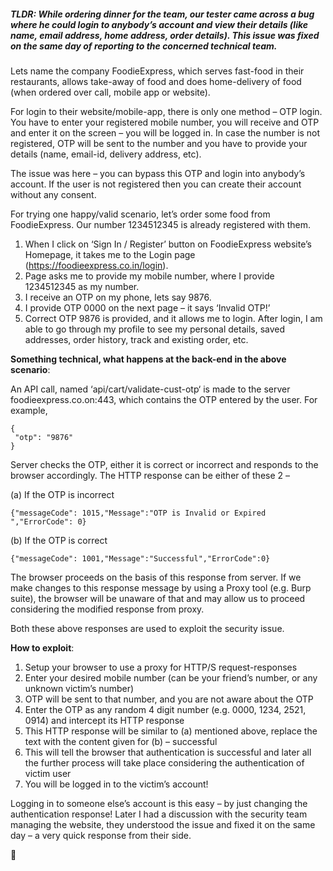 ##### TLDR: While ordering dinner for the team, our tester came across a bug where he could login to anybody’s account and view their details (like name, email address, home address, order details). This issue was fixed on the same day of reporting to the concerned technical team.

Lets name the company FoodieExpress, which serves fast-food in their restaurants, allows take-away of food and does home-delivery of food (when ordered over call, mobile app or website).

For login to their website/mobile-app, there is only one method – OTP login. You have to enter your registered mobile number, you will receive and OTP and enter it on the screen – you will be logged in. In case the number is not registered, OTP will be sent to the number and you have to provide your details (name, email-id, delivery address, etc).

The issue was here – you can bypass this OTP and login into anybody’s account. If the user is not registered then you can create their account without any consent.

For trying one happy/valid scenario, let’s order some food from FoodieExpress. Our number 1234512345 is already registered with them.

1. When I click on ‘Sign In / Register’ button on FoodieExpress website’s Homepage, it takes me to the Login page (https://foodieexpress.co.in/login).
2. Page asks me to provide my mobile number, where I provide 1234512345 as my number.
3. I receive an OTP on my phone, lets say 9876.
4. I provide OTP 0000 on the next page – it says ‘Invalid OTP!’
5. Correct OTP 9876 is provided, and it allows me to login. After login, I am able to go through my profile to see my personal details, saved addresses, order history, track and existing order, etc.

**Something technical, what happens at the back-end in the above scenario**:

An API call, named ‘api/cart/validate-cust-otp‘ is made to the server foodieexpress.co.on:443, which contains the OTP entered by the user. For example,

    { 
     "otp": "9876" 
    }

Server checks the OTP, either it is correct or incorrect and responds to the browser accordingly. The HTTP response can be either of these 2 –

(a) If the OTP is incorrect

    {"messageCode": 1015,"Message":"OTP is Invalid or Expired ","ErrorCode": 0}

(b) If the OTP is correct

    {"messageCode": 1001,"Message":"Successful","ErrorCode":0}


The browser proceeds on the basis of this response from server. If we make changes to this response message by using a Proxy tool (e.g. Burp suite), the browser will be unaware of that and may allow us to proceed considering the modified response from proxy.

Both these above responses are used to exploit the security issue.

**How to exploit**:
1. Setup your browser to use a proxy for HTTP/S request-responses
2. Enter your desired mobile number (can be your friend’s number, or any unknown victim’s number)
3. OTP will be sent to that number, and you are not aware about the OTP
4. Enter the OTP as any random 4 digit number (e.g. 0000, 1234, 2521, 0914) and intercept its HTTP response
5. This HTTP response will be similar to (a) mentioned above, replace the text with the content given for (b) – successful
6. This will tell the browser that authentication is successful and later all the further process will take place considering the authentication of victim user
7. You will be logged in to the victim’s account!

Logging in to someone else’s account is this easy – by just changing the authentication response! Later I had a discussion with the security team managing the website, they understood the issue and fixed it on the same day – a very quick response from their side.

🐸
